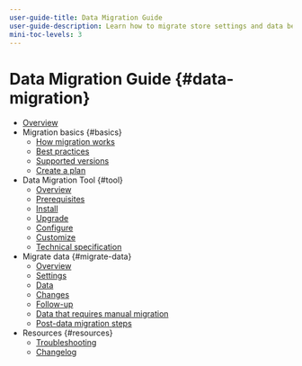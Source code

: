 ```yaml
---
user-guide-title: Data Migration Guide
user-guide-description: Learn how to migrate store settings and data between Magento 1 and Magento 2.
mini-toc-levels: 3
---
```


# Data Migration Guide {#data-migration}

- [Overview](overview.md)
- Migration basics {#basics}
  - [How migration works](intro/how-migration-works.md)
  - [Best practices](intro/best-practices.md)
  - [Supported versions](intro/supported-versions.md)
  - [Create a plan](intro/create-plan.md)
- Data Migration Tool {#tool}
  - [Overview](tool/overview.md)
  - [Prerequisites](tool/prerequisites.md)
  - [Install](tool/install.md)
  - [Upgrade](tool/upgrade.md)
  - [Configure](tool/configure.md)
  - [Customize](tool/customize.md)
  - [Technical specification](tool/technical-specification.md)
- Migrate data {#migrate-data}
  - [Overview](migrate-data/overview.md)
  - [Settings](migrate-data/settings.md)
  - [Data](migrate-data/data.md)
  - [Changes](migrate-data/delta.md)
  - [Follow-up](migrate-data/follow-up.md)
  - [Data that requires manual migration](migrate-data/manual.md)
  - [Post-data migration steps](migrate-data/post-migration.md)
- Resources {#resources}
  - [Troubleshooting](https://support.magento.com/hc/en-us/articles/360033020451)
  - [Changelog](https://github.com/magento/data-migration-tool/blob/2.4/CHANGELOG.md)
